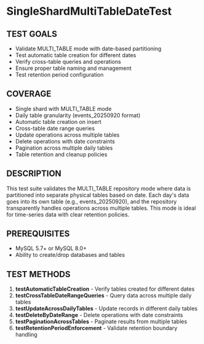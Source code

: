 # SingleShardMultiTableDateTest

## TEST GOALS
- Validate MULTI_TABLE mode with date-based partitioning
- Test automatic table creation for different dates
- Verify cross-table queries and operations
- Ensure proper table naming and management
- Test retention period configuration

## COVERAGE
- Single shard with MULTI_TABLE mode
- Daily table granularity (events_20250920 format)
- Automatic table creation on insert
- Cross-table date range queries
- Update operations across multiple tables
- Delete operations with date constraints
- Pagination across multiple daily tables
- Table retention and cleanup policies

## DESCRIPTION
This test suite validates the MULTI_TABLE repository mode where data is partitioned into separate physical tables based on date. Each day's data goes into its own table (e.g., events_20250920), and the repository transparently handles operations across multiple tables. This mode is ideal for time-series data with clear retention policies.

## PREREQUISITES
- MySQL 5.7+ or MySQL 8.0+
- Ability to create/drop databases and tables

## TEST METHODS
1. **testAutomaticTableCreation** - Verify tables created for different dates
2. **testCrossTableDateRangeQueries** - Query data across multiple daily tables
3. **testUpdateAcrossDailyTables** - Update records in different daily tables
4. **testDeleteByDateRange** - Delete operations with date constraints
5. **testPaginationAcrossTables** - Paginate results from multiple tables
6. **testRetentionPeriodEnforcement** - Validate retention boundary handling
